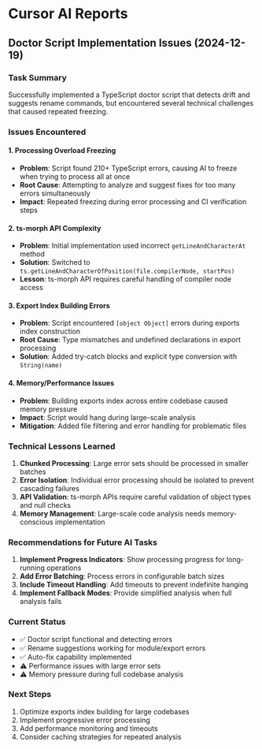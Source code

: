 # Cursor AI Reports

## Doctor Script Implementation Issues (2024-12-19)

### Task Summary
Successfully implemented a TypeScript doctor script that detects drift and suggests rename commands, but encountered several technical challenges that caused repeated freezing.

### Issues Encountered

#### 1. **Processing Overload Freezing**
- **Problem**: Script found 210+ TypeScript errors, causing AI to freeze when trying to process all at once
- **Root Cause**: Attempting to analyze and suggest fixes for too many errors simultaneously
- **Impact**: Repeated freezing during error processing and CI verification steps

#### 2. **ts-morph API Complexity**
- **Problem**: Initial implementation used incorrect `getLineAndCharacterAt` method
- **Solution**: Switched to `ts.getLineAndCharacterOfPosition(file.compilerNode, startPos)`
- **Lesson**: ts-morph API requires careful handling of compiler node access

#### 3. **Export Index Building Errors**
- **Problem**: Script encountered `[object Object]` errors during exports index construction
- **Root Cause**: Type mismatches and undefined declarations in export processing
- **Solution**: Added try-catch blocks and explicit type conversion with `String(name)`

#### 4. **Memory/Performance Issues**
- **Problem**: Building exports index across entire codebase caused memory pressure
- **Impact**: Script would hang during large-scale analysis
- **Mitigation**: Added file filtering and error handling for problematic files

### Technical Lessons Learned

1. **Chunked Processing**: Large error sets should be processed in smaller batches
2. **Error Isolation**: Individual error processing should be isolated to prevent cascading failures
3. **API Validation**: ts-morph APIs require careful validation of object types and null checks
4. **Memory Management**: Large-scale code analysis needs memory-conscious implementation

### Recommendations for Future AI Tasks

1. **Implement Progress Indicators**: Show processing progress for long-running operations
2. **Add Error Batching**: Process errors in configurable batch sizes
3. **Include Timeout Handling**: Add timeouts to prevent indefinite hanging
4. **Implement Fallback Modes**: Provide simplified analysis when full analysis fails

### Current Status
- ✅ Doctor script functional and detecting errors
- ✅ Rename suggestions working for module/export errors
- ✅ Auto-fix capability implemented
- ⚠️ Performance issues with large error sets
- ⚠️ Memory pressure during full codebase analysis

### Next Steps
1. Optimize exports index building for large codebases
2. Implement progressive error processing
3. Add performance monitoring and timeouts
4. Consider caching strategies for repeated analysis
